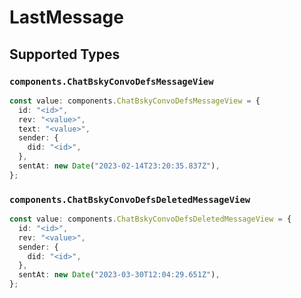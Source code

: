 # LastMessage


## Supported Types

### `components.ChatBskyConvoDefsMessageView`

```typescript
const value: components.ChatBskyConvoDefsMessageView = {
  id: "<id>",
  rev: "<value>",
  text: "<value>",
  sender: {
    did: "<id>",
  },
  sentAt: new Date("2023-02-14T23:20:35.837Z"),
};
```

### `components.ChatBskyConvoDefsDeletedMessageView`

```typescript
const value: components.ChatBskyConvoDefsDeletedMessageView = {
  id: "<id>",
  rev: "<value>",
  sender: {
    did: "<id>",
  },
  sentAt: new Date("2023-03-30T12:04:29.651Z"),
};
```

